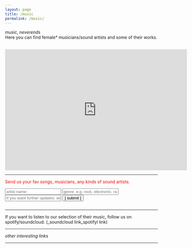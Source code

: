 ```yaml
---
layout: page
title: /music
permalink: /music/
---
```

<meta name="viewport" content="width=device-width,initial-scale=1.0"/>


_music, neverends_  
Here you can find female* musicians/sound artists and some of their works.
&nbsp;

<iframe style="border-style: none;" src="https://commaneverends.github.io/table_music/index.html" height="400" width="600" frameBorder="0" allowtransparency="true"></iframe> 


---


<font color="red"> Send us your fav songs, musicians, any kinds of sound artists. </font> 

<script data-cfasync="false" type="text/javascript" src="form-submission-handler.js"></script>
<form class="gform" method="POST" id="car_request_form" role="form" action="https://script.google.com/macros/s/AKfycbz-6TLQGMxloAJtH1JQ-w1hf4GouwAZisDs2gBN7RUJ1uYw2Rg/exec" target="after" onsubmit="close()">
<form>
  <input type="text" id="name" name="name" placeholder="artist name:" autocomplete="off">
  <input type="text" id="genre" name="genre" placeholder="genre: e.g. rock, electronic, rap, hiphop, classic, jazz, other" autocomplete="off">
  <input type="text" id="email" name="subscription" placeholder="If you want further updates: write your email address here" autocomplete="off">  
  <input type="submit" value="[ submit ]" onclick="displayThanks()">  
 
</form>

<iframe id="after" name="after" frameborder="0" onmousewheel="" width="100%" height="0.1" style="background: transparent; border: none;">
</iframe>

<div style="display:none" class="thanks_message">
<span id="span_thanks"> Thanks for your support. See you again! </span>
</div>

<script>
function close() {
    document.querySelector('#after').addEventListener('load', function() {
        window.close();
    });
  }
function displayThanks() {
   var span_Text = document.getElementById("span_thanks").innerText;
   alert (span_Text);
}
</script>



---


If you want to listen to our selection of their music, follow us on spotify/soundcloud. (_soundcloud link_spotifyl link)

---


_other interesting links_


---
